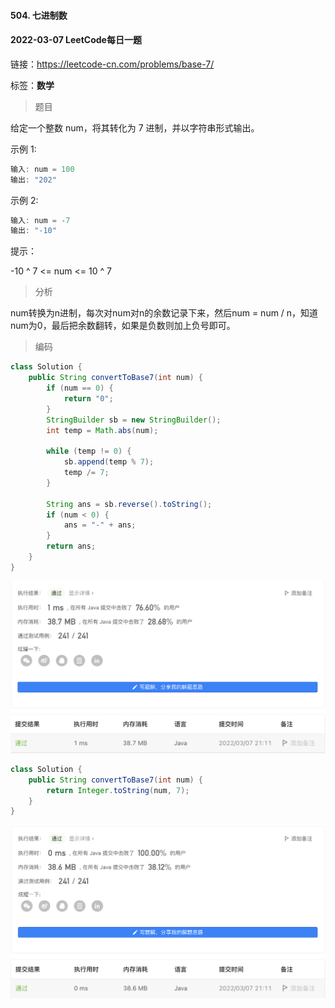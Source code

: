 #### 504. 七进制数

#### 2022-03-07 LeetCode每日一题

链接：https://leetcode-cn.com/problems/base-7/

标签：**数学**

> 题目

给定一个整数 num，将其转化为 7 进制，并以字符串形式输出。 

示例 1:

```java
输入: num = 100
输出: "202"
```

示例 2:

```java
输入: num = -7
输出: "-10"
```


提示：

-10 ^ 7 <= num <= 10 ^ 7

> 分析

num转换为n进制，每次对num对n的余数记录下来，然后num = num / n，知道num为0，最后把余数翻转，如果是负数则加上负号即可。

> 编码

```java
class Solution {
    public String convertToBase7(int num) {
        if (num == 0) {
            return "0";
        }
        StringBuilder sb = new StringBuilder();
        int temp = Math.abs(num);

        while (temp != 0) {
            sb.append(temp % 7);
            temp /= 7;
        }

        String ans = sb.reverse().toString();
        if (num < 0) {
            ans = "-" + ans;
        }
        return ans;
    }
}
```

![image-20220307211124764](504.七进制数.assets/image-20220307211124764-6658686.png)

```java
class Solution {
    public String convertToBase7(int num) {
        return Integer.toString(num, 7);
    }
}
```

![image-20220307211210066](504.七进制数.assets/image-20220307211210066-6658731.png)